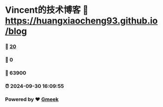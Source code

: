 # Vincent的技术博客 :link: https://huangxiaocheng93.github.io/blog 
### :page_facing_up: [20](https://huangxiaocheng93.github.io/blog/tag.html) 
### :speech_balloon: 0 
### :hibiscus: 63900 
### :alarm_clock: 2024-09-30 16:09:55 
### Powered by :heart: [Gmeek](https://github.com/Meekdai/Gmeek)
